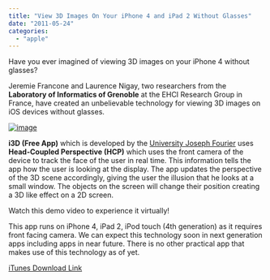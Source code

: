 ```yaml
---
title: "View 3D Images On Your iPhone 4 and iPad 2 Without Glasses"
date: "2011-05-24"
categories: 
  - "apple"
---
```


Have you ever imagined of viewing 3D images on your iPhone 4 without glasses?

Jeremie Francone and Laurence Nigay, two researchers from the **Laboratory of Informatics of Grenoble** at the EHCI Research Group in France, have created an unbelievable technology for viewing 3D images on iOS devices without glasses.

[![image](http://lh3.ggpht.com/_40bmzDo_mBs/TdvJUN_DuFI/AAAAAAAACB0/xjyTuODR8rc/image_thumb%5B3%5D.png?imgmax=800 "image")](http://lh6.ggpht.com/_40bmzDo_mBs/TdvJTZ5NCpI/AAAAAAAACBw/Psj5Cvw2Qvc/s1600-h/image%5B7%5D.png)

**i3D (Free App)** which is developed by the [University Joseph Fourier](http://iihm.imag.fr/francone/i3D/) uses **Head-Coupled Perspective (HCP)** which uses the front camera of the device to track the face of the user in real time. This information tells the app how the user is looking at the display. The app updates the perspective of the 3D scene accordingly, giving the user the illusion that he looks at a small window. The objects on the screen will change their position creating a 3D like effect on a 2D screen.

Watch this demo video to experience it virtually!

This app runs on iPhone 4, iPad 2, iPod touch (4th generation) as it requires front facing camera. We can expect this technology soon in next generation apps including apps in near future. There is no other practical app that makes use of this technology as of yet.

[iTunes Download Link](http://itunes.apple.com/us/app/i3d/id434844658?mt=8&ign-mpt=uo%3D4#)
